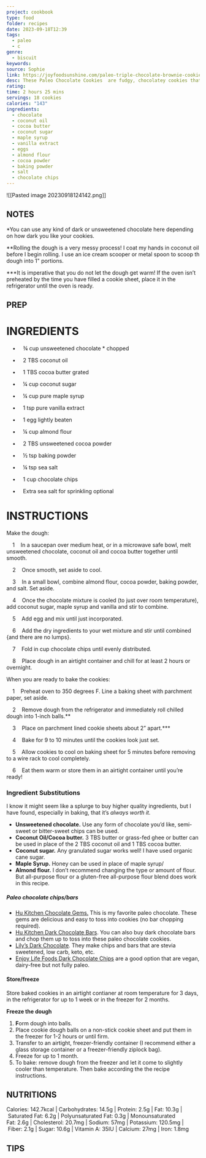```yaml
---
project: cookbook
type: food
folder: recipes
date: 2023-09-18T12:39
tags:
  - paleo
  - c
genre:
  - biscuit
keywords: 
source: Sophie
link: https://joyfoodsunshine.com/paleo-triple-chocolate-brownie-cookies/
desc: These Paleo Chocolate Cookies  are fudgy, chocolatey cookies that are paleo, grain-free, gluten-free, dairy-free and refined-sugar free!
rating: 
time: 2 hours 25 mins
servings: 18 cookies
calories: "143"
ingredients:
  - chocolate
  - coconut oil
  - cocoa butter
  - coconut sugar
  - maple syrup
  - vanilla extract
  - eggs
  - almond flour
  - cocoa powder
  - baking powder
  - salt
  - chocolate chips
---
```


![[Pasted image 20230918124142.png]]

## NOTES

*You can use any kind of dark or unsweetened chocolate here depending on how dark you like your cookies.

**Rolling the dough is a very messy process! I coat my hands in coconut oil before I begin rolling. I use an ice cream scooper or metal spoon to scoop th dough into 1" portions.

***It is imperative that you do not let the dough get warm! If the oven isn’t preheated by the time you have filled a cookie sheet, place it in the refrigerator until the oven is ready.


## PREP


# INGREDIENTS

    •     ¾ cup unsweetened chocolate * chopped

    •     2 TBS coconut oil

    •     1 TBS cocoa butter grated

    •     ¼ cup coconut sugar

    •     ¼ cup pure maple syrup

    •     1 tsp pure vanilla extract

    •     1 egg lightly beaten

    •     ¼ cup almond flour

    •     2 TBS unsweetened cocoa powder

    •     ½ tsp baking powder

    •     ¼ tsp sea salt

    •     1 cup chocolate chips

    •     Extra sea salt for sprinkling optional

# INSTRUCTIONS

Make the dough:

    1    In a saucepan over medium heat, or in a microwave safe bowl, melt unsweetened chocolate, coconut oil and cocoa butter together until smooth.

    2    Once smooth, set aside to cool.

    3    In a small bowl, combine almond flour, cocoa powder, baking powder, and salt. Set aside.

    4    Once the chocolate mixture is cooled (to just over room temperature), add coconut sugar, maple syrup and vanilla and stir to combine.

    5    Add egg and mix until just incorporated.

    6    Add the dry ingredients to your wet mixture and stir until combined {and there are no lumps}.

    7    Fold in cup chocolate chips until evenly distributed.

    8    Place dough in an airtight container and chill for at least 2 hours or overnight.

When you are ready to bake the cookies:

    1    Preheat oven to 350 degrees F. Line a baking sheet with parchment paper, set aside.

    2    Remove dough from the refrigerator and immediately roll chilled dough into 1-inch balls.**

    3    Place on parchment lined cookie sheets about 2” apart.***

    4    Bake for 9 to 10 minutes until the cookies look just set.

    5    Allow cookies to cool on baking sheet for 5 minutes before removing to a wire rack to cool completely.

    6    Eat them warm or store them in an airtight container until you’re ready!


### Ingredient Substitutions

I know it might seem like a splurge to buy higher quality ingredients, but I have found, especially in baking, that it’s _always worth it._ 

- **Unsweetened chocolate.** Use any form of chocolate you’d like, semi-sweet or bitter-sweet chips can be used.
- **Coconut Oil/Cocoa butter.** 3 TBS butter or grass-fed ghee or butter can be used in place of the 2 TBS coconut oil and 1 TBS cocoa butter.
- **Coconut sugar.** Any granulated sugar works well! I have used organic cane sugar.
- **Maple Syrup.** Honey can be used in place of maple syrup/
- **Almond flour.** I don’t recommend changing the type or amount of flour. But all-purpose flour or a gluten-free all-purpose flour blend does work in this recipe.

##### **Paleo chocolate chips/bars**

- [Hu Kitchen Chocolate Gems.](https://amzn.to/3orx98M) This is my favorite paleo chocolate. These gems are delicious and easy to toss into cookies (no bar chopping required).
- [Hu Kitchen Dark Chocolate Bars](https://amzn.to/2RZYZMU). You can also buy dark chocolate bars and chop them up to toss into these paleo chocolate cookies.
- [Lily’s Dark Chocolate](https://amzn.to/3on8i62). They make chips and bars that are stevia sweetened, low carb, keto, etc.
- [Enjoy Life Foods Dark Chocolate Chips](https://amzn.to/2QqLF44) are a good option that are vegan, dairy-free but not fully paleo.

#### Store/freeze

Store baked cookies in an airtight contianer at room temperature for 3 days, in the refrigerator for up to 1 week or in the freezer for 2 months. 

**Freeze the dough**

1. **F**orm dough into balls.
2. Place cookie dough balls on a non-stick cookie sheet and put them in the freezer for 1-2 hours or until firm.
3. Transfer to an airtight, freezer-friendly container (I recommend either a glass storage container or a freezer-friendly ziplock bag).
4. Freeze for up to 1 month.
5. To bake: remove dough from the freezer and let it come to slightly cooler than temperature. Then bake according the the recipe instructions.


## NUTRITIONS

Calories: 142.7kcal | Carbohydrates: 14.5g | Protein: 2.5g | Fat: 10.3g | Saturated Fat: 6.2g | Polyunsaturated Fat: 0.3g | Monounsaturated Fat: 2.6g | Cholesterol: 20.7mg | Sodium: 57mg | Potassium: 120.5mg | Fiber: 2.1g | Sugar: 10.6g | Vitamin A: 35IU | Calcium: 27mg | Iron: 1.8mg


## TIPS



